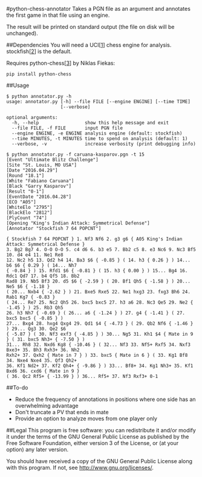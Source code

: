 #python-chess-annotator
Takes a PGN file as an argument and annotates the first game in that file
using an engine.

The result will be printed on standard output (the file on disk will be
unchanged).

##Dependencies
You will need a UCI[[1]] chess engine for analysis. stockfish[[2]] is the
default.

Requires python-chess[[3]] by Niklas Fiekas:
```
pip install python-chess
```

##Usage
```
$ python annotator.py -h
usage: annotator.py [-h] --file FILE [--engine ENGINE] [--time TIME]
                    [--verbose]

optional arguments:
  -h, --help                 show this help message and exit
  --file FILE, -f FILE       input PGN file
  --engine ENGINE, -e ENGINE analysis engine (default: stockfish)
  --time MINUTES, -t MINUTES time to spend on analysis (default: 1)
  --verbose, -v              increase verbosity (print debugging info)

$ python annotator.py -f caruana-kasparov.pgn -t 15
[Event "Ultimate Blitz Challenge"]
[Site "St. Louis, MO USA"]
[Date "2016.04.29"]
[Round "18.1"]
[White "Fabiano Caruana"]
[Black "Garry Kasparov"]
[Result "0-1"]
[EventDate "2016.04.28"]
[ECO "A05"]
[WhiteElo "2795"]
[BlackElo "2812"]
[PlyCount "74"]
[Opening "King's Indian Attack: Symmetrical Defense"]
[Annotator "Stockfish 7 64 POPCNT"]

{ Stockfish 7 64 POPCNT } 1. Nf3 Nf6 2. g3 g6 { A05 King's Indian Attack: Symmetrical Defense }
3. Bg2 Bg7 4. O-O O-O 5. c4 d6 6. b3 e5 7. Bb2 c5 8. e3 Nc6 9. Nc3 Bf5 10. d4 e4 11. Ne1 Re8
12. Nc2 h5 13. Qd2 h4 14. Ba3 $6 { -0.85 } ( 14. h3 { 0.26 } ) 14... b6 $6 { 0.29 } ( 14... Nh7
{ -0.84 } ) 15. Rfd1 $6 { -0.81 } ( 15. h3 { 0.00 } ) 15... Bg4 16. Rdc1 Qd7 17. b4 Qf5 18. Bb2
Rad8 19. Nb5 Bf3 20. d5 $6 { -2.59 } ( 20. Bf1 Qh5 { -1.58 } ) 20... Ne5 $6 { -1.18 }
( 20... Nxb4 { -2.62 } ) 21. Bxe5 Rxe5 22. Ne1 hxg3 23. fxg3 Bh6 24. Rab1 Kg7 { -0.83 }
( 24... Re7 25. Nc2 Qh5 26. bxc5 bxc5 27. h3 a6 28. Nc3 Qe5 29. Ne2 { -1.45 } ) 25. Rb3 Qh5
26. h3 Nh7 { -0.69 } ( 26... a6 { -1.24 } ) 27. g4 { -1.41 } ( 27. bxc5 bxc5 { -0.85 } )
27... Bxg4 28. hxg4 Qxg4 29. Qd1 $4 { -4.73 } ( 29. Qb2 Nf6 { -1.46 } ) 29... Qg3 30. Qe2 $6
{ -5.87 } ( 30. Nf3 exf3 { -4.85 } ) 30... Ng5 31. Kh1 $4 { Mate in 9 } ( 31. bxc5 Nh3+ { -7.50 } )
31... Rh8 32. Nxd6 Kg8 { -10.46 } ( 32... Nf3 33. Nf5+ Rxf5 34. Nxf3 Bxe3+ 35. Bh3 Rxh3+ 36. Nh2
Rxh2+ 37. Qxh2 { Mate in 7 } ) 33. bxc5 { Mate in 6 } ( 33. Kg1 Bf8 34. Nxe4 Nxe4 35. Qf3 Qh2+
36. Kf1 Nd2+ 37. Kf2 Qh4+ { -9.86 } ) 33... Bf8+ 34. Kg1 Nh3+ 35. Kf1 Bxd6 36. cxd6 { Mate in 9 }
( 36. Qc2 Rf5+ { -13.99 } ) 36... Rf5+ 37. Nf3 Rxf3+ 0-1
```

##To-do
- Reduce the frequency of annotations in positions where one side has an
  overwhelming advantage
- Don't truncate a PV that ends in mate
- Provide an option to analyze moves from one player only

##Legal
This program is free software: you can redistribute it and/or modify it
under the terms of the GNU General Public License as published by the
Free Software Foundation, either version 3 of the License, or (at your
option) any later version.

You should have received a copy of the GNU General Public License along
with this program.  If not, see <http://www.gnu.org/licenses/>.

[1]: https://chessprogramming.wikispaces.com/UCI
[2]: https://stockfishchess.org/download/
[3]: https://github.com/niklasf/python-chess
<!-- vim: ft=markdown -->
